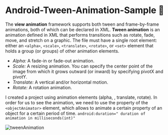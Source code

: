 # Android-Tween-Animation-Sample :star2:
 
The **view animation** framework supports both tween and frame-by-frame animations, both of which can be declared in XML. **Tween animation** is an animation defined in XML that performs transitions such as rotate, fade, move, and stretch on a graphic.
The file must have a single root element: either an `<alpha>`, `<scale>`, `<translate>`, `<rotate>`, or `<set>` element that holds a group (or groups) of other animation elements.
- *Alpha:* A fade-in or fade-out animation. 
- *Scale:* A resizing animation. You can specify the center point of the image from which it grows outward (or inward) by specifying pivotX and pivotY.
- *Translate:* A vertical and/or horizontal motion.
- *Rotate:* A rotation animation.<br/>

I created a project using animation elements (alpha, <scale>, translate, rotate).
In order for us to see the animation, we need to use the property of the `<objectAnimator>` element, which allows to animate a certain property of an object for a certain period of time. `android:duration=" duration of animation in milliseconds(int)"`

![tweenAnimation](https://user-images.githubusercontent.com/42353797/165071479-b5683a40-2b0b-4ed3-af3d-cd9bd210af05.gif)
